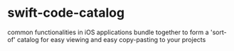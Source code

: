 # swift-code-catalog
common functionalities in iOS applications bundle together to form a 'sort-of' catalog for easy viewing and easy copy-pasting to your projects
